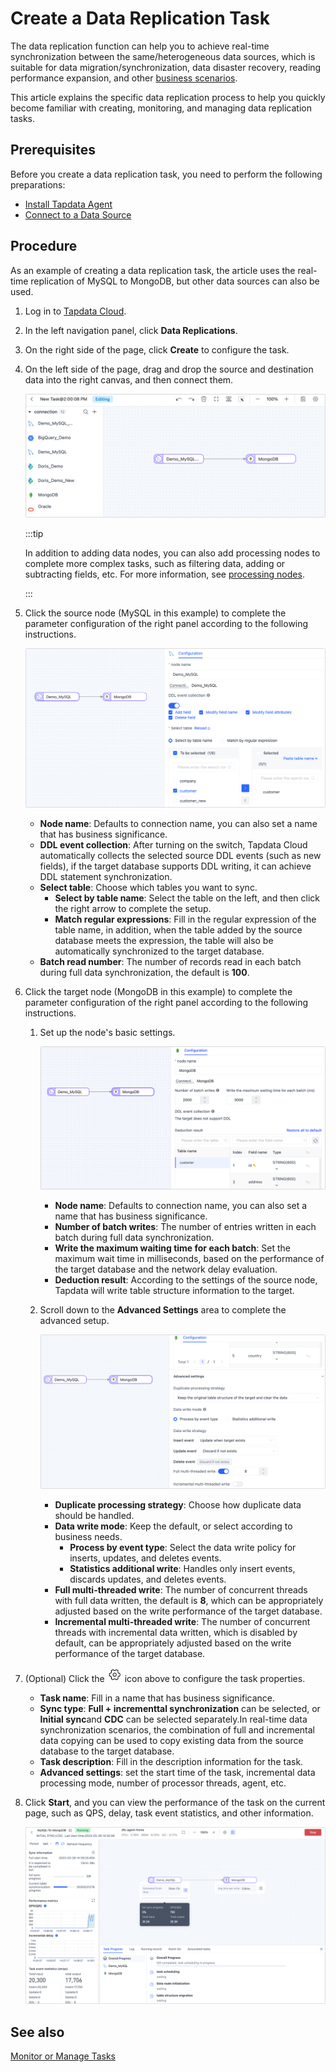 # Create a Data Replication Task

The data replication function can help you to achieve real-time synchronization between the same/heterogeneous data sources, which is suitable for data migration/synchronization, data disaster recovery, reading performance expansion, and other [business scenarios](../../introduction/use-cases.md). 

This article explains the specific data replication process to help you quickly become familiar with creating, monitoring, and managing data replication tasks.

## Prerequisites

Before you create a data replication task, you need to perform the following preparations:

* [Install Tapdata Agent](../../quick-start/install-agent)
* [Connect to a Data Source](../../quick-start/connect-database.md)

## Procedure

As an example of creating a data replication task, the article uses the real-time replication of MySQL to MongoDB, but other data sources can also be used.

1. Log in to [Tapdata Cloud](https://cloud.tapdata.net/console/v3/).

2. In the left navigation panel, click **Data Replications**.

3. On the right side of the page, click **Create** to configure the task.

4. On the left side of the page, drag and drop the source and destination data into the right canvas, and then connect them.

   ![Drag Data Source to Canvas](../../images/drag_database.png)

   :::tip

   In addition to adding data nodes, you can also add processing nodes to complete more complex tasks, such as filtering data, adding or subtracting fields, etc. For more information, see [processing nodes](../data-development/process-node.md).

   :::

5. Click the source node (MySQL in this example) to complete the parameter configuration of the right panel according to the following instructions.

   ![Source Settings](../../images/data_source_settings.png)

   * **Node name**: Defaults to connection name, you can also set a name that has business significance.
   * **DDL event collection**: After turning on the switch, Tapdata Cloud automatically collects the selected source DDL events (such as new fields), if the target database supports DDL writing, it can achieve DDL statement synchronization.
   * **Select table**: Choose which tables you want to sync.
      * **Select by table name**: Select the table on the left, and then click the right arrow to complete the setup.
      * **Match regular expressions**: Fill in the regular expression of the table name, in addition, when the table added by the source database meets the expression, the table will also be automatically synchronized to the target database.
   * **Batch read number**: The number of records read in each batch during full data synchronization, the default is **100**.

6. Click the target node (MongoDB in this example) to complete the parameter configuration of the right panel according to the following instructions.

   1. Set up the node's basic settings.

      ![Basic settings](../../images/data_copy_normal_setting.png)

      * **Node name**: Defaults to connection name, you can also set a name that has business significance.
      * **Number of batch writes**: The number of entries written in each batch during full data synchronization.
      * **Write the maximum waiting time for each batch**: Set the maximum wait time in milliseconds, based on the performance of the target database and the network delay evaluation.
      * **Deduction result**: According to the settings of the source node, Tapdata will write table structure information to the target.

   2. Scroll down to the **Advanced Settings** area to complete the advanced setup.

      ![Advanced settings](../../images/data_copy_advance_setting.png)

      - **Duplicate processing strategy**: Choose how duplicate data should be handled.
      - **Data write mode**: Keep the default, or select according to business needs.
         - **Process by event type**: Select the data write policy for inserts, updates, and deletes events.
         - **Statistics additional write**: Handles only insert events, discards updates, and deletes events.
      - **Full multi-threaded write**: The number of concurrent threads with full data written, the default is **8**, which can be appropriately adjusted based on the write performance of the target database.
      - **Incremental multi-threaded write**: The number of concurrent threads with incremental data written, which is disabled by default, can be appropriately adjusted based on the write performance of the target database.

7. (Optional) Click the ![setting](../../images/setting.png) icon above to configure the task properties.

   * **Task name**: Fill in a name that has business significance.
   * **Sync type**: **Full + incrementtal synchronization** can be selected, or **Initial sync**and **CDC** can be selected separately.In real-time data synchronization scenarios, the combination of full and incremental data copying can be used to copy existing data from the source database to the target database.
   * **Task description**: Fill in the description information for the task.
   * **Advanced settings**: set the start time of the task, incremental data processing mode, number of processor threads, agent, etc.

8. Click **Start**, and you can view the performance of the task on the current page, such as QPS, delay, task event statistics, and other information.

   ![Task implementation](../../images/copy_data_monitor_en.png)



## See also

[Monitor or Manage Tasks](manage-task.md)

